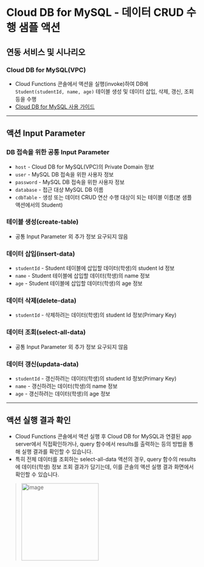 # Cloud DB for MySQL - 데이터 CRUD 수행 샘플 액션
## 연동 서비스 및 시나리오
### Cloud DB for MySQL(VPC)
+ Cloud Functions 콘솔에서 액션을 실행(invoke)하여 DB에 `Student(studentId, name, age)` 테이블 생성 및 데이터 삽입, 삭제, 갱신, 조회 등을 수행
+ [Cloud DB for MySQL 사용 가이드](https://guide.ncloud-docs.com/docs/database-database-5-2)

---
## 액션 Input Parameter
### DB 접속을 위한 공통 Input Parameter
+ `host` - Cloud DB for MySQL(VPC)의 Private Domain 정보
+ `user` - MySQL DB 접속을 위한 사용자 정보
+ `password` - MySQL DB 접속을 위한 사용자 정보
+ `database` - 접근 대상 MySQL DB 이름
+ `cdbTable` - 생성 또는 데이터 CRUD 연산 수행 대상이 되는 테이블 이름(본 샘플 액션에서의 Student)

### 테이블 생성(create-table)
+ 공통 Input Parameter 외 추가 정보 요구되지 않음

### 데이터 삽입(insert-data)
+ `studentId` - Student 테이블에 삽입할 데이터(학생)의 student Id 정보
+ `name` - Student 테이블에 삽입할 데이터(학생)의 name 정보
+ `age` - Student 테이블에 삽입할 데이터(학생)의 age 정보

### 데이터 삭제(delete-data)
+ `studentId` - 삭제하려는 데이터(학생)의 student Id 정보(Primary Key)

### 데이터 조회(select-all-data)
+ 공통 Input Parameter 외 추가 정보 요구되지 않음

### 데이터 갱신(updata-data)
+ `studentId` - 갱신하려는 데이터(학생)의 student Id 정보(Primary Key)
+ `name` - 갱신하려는 데이터(학생)의 name 정보
+ `age` - 갱신하려는 데이터(학생)의 age 정보

---
## 액션 실행 결과 확인
+ Cloud Functions 콘솔에서 액션 실행 후 Cloud DB for MySQL과 연결된 app server에서 직접확인하거나, query 함수에서 results를 출력하는 등의 방법을 통해 실행 결과를 확인할 수 있습니다.
+ 특히 전체 데이터를 조회하는 select-all-data 액션의 경우, query 함수의 results에 데이터(학생) 정보 조회 결과가 담기는데, 이를 콘솔의 액션 실행 결과 화면에서 확인할 수 있습니다.
> <img width="203" alt="image" src="https://media.oss.navercorp.com/user/28762/files/aadf4d90-f2ed-4aee-8ce2-de1dae23aac7">
